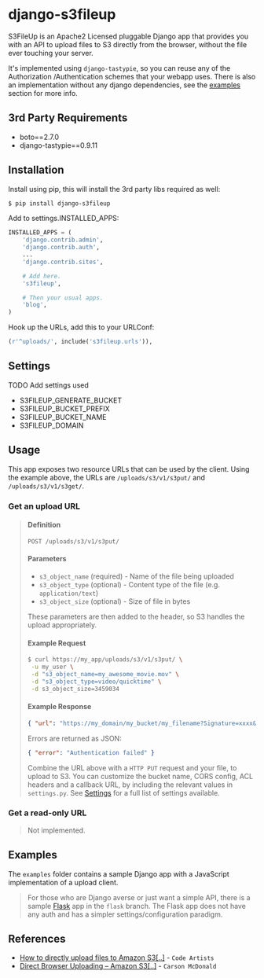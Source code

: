 django-s3fileup
===============

S3FileUp is an Apache2 Licensed pluggable Django app that provides you with an
API to upload files to S3 directly from the browser, without the file ever
touching your server.

It's implemented using ``django-tastypie``, so you can reuse any of the Authorization
/Authentication schemes that your webapp uses. There is also an implementation
without any django dependencies, see the [examples](#examples) section for more
info.

3rd Party Requirements
----------------------

* boto==2.7.0
* django-tastypie==0.9.11

Installation
------------

Install using pip, this will install the 3rd party libs required as well:
```bash
$ pip install django-s3fileup
```
Add to settings.INSTALLED_APPS:
```python
INSTALLED_APPS = (
    'django.contrib.admin',
    'django.contrib.auth',
    ...
    'django.contrib.sites',

    # Add here.
    's3fileup',

    # Then your usual apps.
    'blog',
)
```
Hook up the URLs, add this to your URLConf:
```python
(r'^uploads/', include('s3fileup.urls')),
```

Settings
--------

TODO Add settings used

* S3FILEUP_GENERATE_BUCKET
* S3FILEUP_BUCKET_PREFIX
* S3FILEUP_BUCKET_NAME
* S3FILEUP_DOMAIN

Usage
-----

This app exposes two resource URLs that can be used by the client. Using the example
above, the URLs are ``/uploads/s3/v1/s3put/`` and ``/uploads/s3/v1/s3get/``.

### Get an upload URL

>#### Definition
>``POST /uploads/s3/v1/s3put/``
>
>#### Parameters
>* ``s3_object_name`` (required) - Name of the file being uploaded
>* ``s3_object_type`` (optional) - Content type of the file (e.g. ``application/text``)
>* ``s3_object_size`` (optional) - Size of file in bytes
>
>These parameters are then added to the header, so S3 handles the upload appropriately.
>
>#### Example Request
>```bash
>$ curl https://my_app/uploads/s3/v1/s3put/ \
>  -u my_user \
>  -d "s3_object_name=my_awesome_movie.mov" \
>  -d "s3_object_type=video/quicktime" \
>  -d s3_object_size=3459034
>```
>
>#### Example Response
>```json
>{ "url": "https://my_domain/my_bucket/my_filename?Signature=xxxx&Expires=xxxx&AWSAccessKeyId=xxxx&x-amz-acl=xxxx" }
>```
>Errors are returned as JSON:
>```json
>{ "error": "Authentication failed" }
>```
>
>Combine the URL above with a ``HTTP PUT`` request and your file, to upload to S3.
>You can customize the bucket name, CORS config, ACL headers and a callback URL, by including
>the relevant values in ``settings.py``. See [Settings](#settings) for a full list of settings
>available.

### Get a read-only URL

>Not implemented.

Examples
--------
The ``examples`` folder contains a sample Django app with a JavaScript implementation
of a upload client.

>For those who are Django averse or just want a simple API, there is a sample
[Flask](http://flask.pocoo.org) app in the ``flask`` branch. The Flask app does
not have any auth and has a simpler settings/configuration paradigm.

References
----------
* [How to directly upload files to Amazon S3[..]](http://codeartists.com/post/36892733572/how-to-directly-upload-files-to-amazon-s3-from-your) - ``Code Artists``
* [Direct Browser Uploading – Amazon S3[..]](http://www.ioncannon.net/programming/1539/direct-browser-uploading-amazon-s3-cors-fileapi-xhr2-and-signed-puts/) - ``Carson McDonald``

